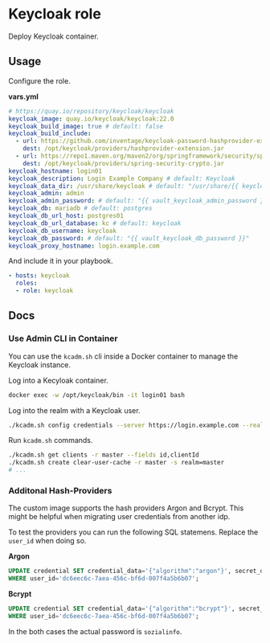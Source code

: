 # Keycloak role

Deploy Keycloak container.

## Usage

Configure the role.

**vars.yml**

```yml
# https://quay.io/repository/keycloak/keycloak
keycloak_image: quay.io/keycloak/keycloak:22.0
keycloak_build_image: true # default: false
keycloak_build_include:
  - url: https://github.com/inventage/keycloak-password-hashprovider-extension/releases/download/2.0.0/extension-password-hashprovider-2.0.0-202307200659-6-d59b2187.jar
    dest: /opt/keycloak/providers/hashprovider-extension.jar
  - url: https://repo1.maven.org/maven2/org/springframework/security/spring-security-crypto/6.1.3/spring-security-crypto-6.1.3.jar
    dest: /opt/keycloak/providers/spring-security-crypto.jar
keycloak_hostname: login01
keycloak_description: Login Example Company # default: Keycloak
keycloak_data_dir: /usr/share/keycloak # default: "/usr/share/{{ keycloak_hostname }}"
keycloak_admin: admin
keycloak_admin_password: # default: "{{ vault_keycloak_admin_password }}"
keycloak_db: mariadb # default: postgres
keycloak_db_url_host: postgres01
keycloak_db_url_database: kc # default: keycloak
keycloak_db_username: keycloak
keycloak_db_password: # default: "{{ vault_keycloak_db_password }}"
keycloak_proxy_hostname: login.example.com
```

And include it in your playbook.

```yml
- hosts: keycloak
  roles:
  - role: keycloak
```

## Docs

### Use Admin CLI in Container

You can use the `kcadm.sh` cli inside a Docker container to manage the Keycloak instance.

Log into a Kecyloak container.

```bash
docker exec -w /opt/keycloak/bin -it login01 bash
```

Log into the realm with a Keycloak user.

```bash
./kcadm.sh config credentials --server https://login.example.com --realm master --user $USERNAME --password $PASSWORD
```

Run `kcadm.sh` commands.

```bash
./kcadm.sh get clients -r master --fields id,clientId
./kcadm.sh create clear-user-cache -r master -s realm=master
# ...
```


### Additonal Hash-Providers

The custom image supports the hash providers Argon and Bcrypt. This might be helpful when migrating user credentials from another idp.

To test the providers you can run the following SQL statemens. Replace the `user_id` when doing so.

**Argon**

```sql
UPDATE credential SET credential_data='{"algorithm":"argon"}', secret_data='{"value":"$argon2i$v=19$m=65536,t=16,p=1$bnI2SEl3UXNicmovRTZYdg$MeU+vEnpIQb1q1QiWNiIq70K8hoWWb3gbp1CfqH6jAU"}'
WHERE user_id='dc6eec6c-7aea-456c-bf6d-007f4a5b6b07';
```

**Bcrypt**


```sql
UPDATE credential SET credential_data='{"algorithm":"bcrypt"}', secret_data='{"value":"$2y$12$xtQ/70RpLO8pzGQjYjzsmuJ.eFBAFmizDotdHUBKd9.y755qj/OWu"}'
WHERE user_id='dc6eec6c-7aea-456c-bf6d-007f4a5b6b07';
```

In the both cases the actual password is `sozialinfo`.